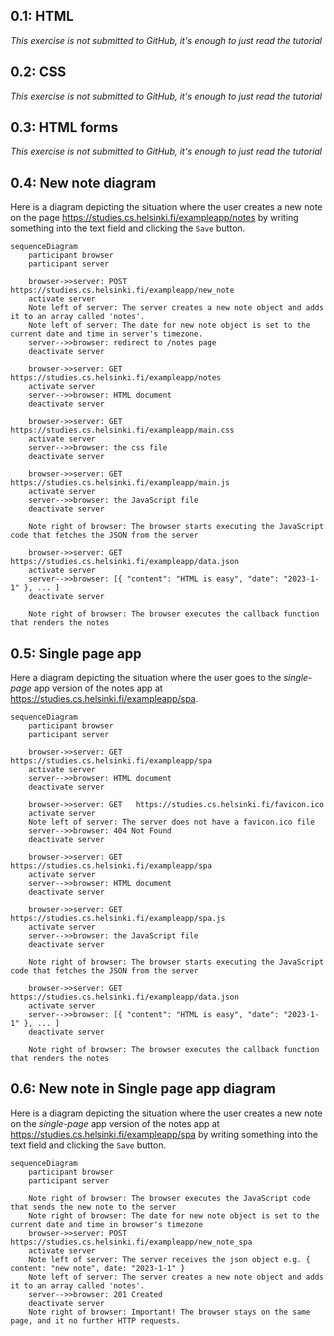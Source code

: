 ## 0.1: HTML

_This exercise is not submitted to GitHub, it's enough to just read the tutorial_

## 0.2: CSS

_This exercise is not submitted to GitHub, it's enough to just read the tutorial_

## 0.3: HTML forms

_This exercise is not submitted to GitHub, it's enough to just read the tutorial_

## 0.4: New note diagram

Here is a diagram depicting the situation where the user creates a new note on the page https://studies.cs.helsinki.fi/exampleapp/notes by writing something into the text field and clicking the `Save` button.

```mermaid
sequenceDiagram
    participant browser
    participant server

    browser->>server: POST https://studies.cs.helsinki.fi/exampleapp/new_note
    activate server
    Note left of server: The server creates a new note object and adds it to an array called 'notes'.
    Note left of server: The date for new note object is set to the current date and time in server's timezone.
    server-->>browser: redirect to /notes page
    deactivate server

    browser->>server: GET https://studies.cs.helsinki.fi/exampleapp/notes
    activate server
    server-->>browser: HTML document
    deactivate server

    browser->>server: GET https://studies.cs.helsinki.fi/exampleapp/main.css
    activate server
    server-->>browser: the css file
    deactivate server

    browser->>server: GET https://studies.cs.helsinki.fi/exampleapp/main.js
    activate server
    server-->>browser: the JavaScript file
    deactivate server

    Note right of browser: The browser starts executing the JavaScript code that fetches the JSON from the server

    browser->>server: GET https://studies.cs.helsinki.fi/exampleapp/data.json
    activate server
    server-->>browser: [{ "content": "HTML is easy", "date": "2023-1-1" }, ... ]
    deactivate server

    Note right of browser: The browser executes the callback function that renders the notes
```

## 0.5: Single page app

Here a diagram depicting the situation where the user goes to the _single-page_ app version of the notes app at https://studies.cs.helsinki.fi/exampleapp/spa.

```mermaid
sequenceDiagram
    participant browser
    participant server

    browser->>server: GET https://studies.cs.helsinki.fi/exampleapp/spa
    activate server
    server-->>browser: HTML document
    deactivate server

    browser->>server: GET	https://studies.cs.helsinki.fi/favicon.ico
    activate server
    Note left of server: The server does not have a favicon.ico file
    server-->>browser: 404 Not Found
    deactivate server

    browser->>server: GET https://studies.cs.helsinki.fi/exampleapp/spa
    activate server
    server-->>browser: HTML document
    deactivate server

    browser->>server: GET https://studies.cs.helsinki.fi/exampleapp/spa.js
    activate server
    server-->>browser: the JavaScript file
    deactivate server

    Note right of browser: The browser starts executing the JavaScript code that fetches the JSON from the server

    browser->>server: GET https://studies.cs.helsinki.fi/exampleapp/data.json
    activate server
    server-->>browser: [{ "content": "HTML is easy", "date": "2023-1-1" }, ... ]
    deactivate server

    Note right of browser: The browser executes the callback function that renders the notes
```

## 0.6: New note in Single page app diagram

Here is a diagram depicting the situation where the user creates a new note on the _single-page_ app version of the notes app at https://studies.cs.helsinki.fi/exampleapp/spa by writing something into the text field and clicking the `Save` button.

```mermaid
sequenceDiagram
    participant browser
    participant server

    Note right of browser: The browser executes the JavaScript code that sends the new note to the server
    Note right of browser: The date for new note object is set to the current date and time in browser's timezone
    browser->>server: POST https://studies.cs.helsinki.fi/exampleapp/new_note_spa
    activate server
    Note left of server: The server receives the json object e.g. { content: "new note", date: "2023-1-1" }
    Note left of server: The server creates a new note object and adds it to an array called 'notes'.
    server-->>browser: 201 Created
    deactivate server
    Note right of browser: Important! The browser stays on the same page, and it no further HTTP requests.
```
